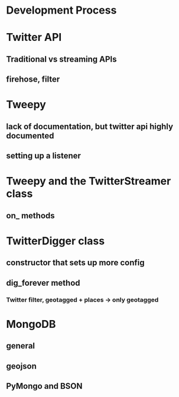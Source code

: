 Development Process
===================

# Twitter API


## Traditional vs streaming APIs
## firehose, filter

# Tweepy
## lack of documentation, but twitter api highly documented
## setting up a listener

# Tweepy and the TwitterStreamer class
## on_ methods

# TwitterDigger class
## constructor that sets up more config
## dig_forever method
### Twitter filter, geotagged + places -> only geotagged

# MongoDB
## general
## geojson
## PyMongo and BSON
